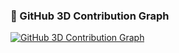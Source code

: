 ### 🌟 GitHub 3D Contribution Graph  
[![GitHub 3D Contribution Graph](https://github.com/abhijeeeth/github-profile-3d-contrib/blob/main/profile-season-animate.svg)](https://github.com/abhijeeeth/github-profile-3d-contrib)
